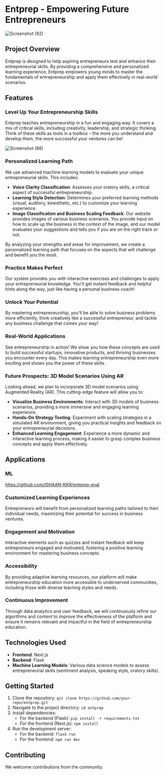 # Entprep - Empowering Future Entrepreneurs
![Screenshot (92)](https://github.com/user-attachments/assets/d2cfa702-abf4-4b6e-96de-5e7f6ed83108)

## Project Overview

Entprep is designed to help aspiring entrepreneurs test and enhance their entrepreneurial skills. By providing a comprehensive and personalized learning experience, Entprep empowers young minds to master the fundamentals of entrepreneurship and apply them effectively in real-world scenarios.

## Features

### Level Up Your Entrepreneurship Skills
Entprep teaches entrepreneurship in a fun and engaging way. It covers a mix of critical skills, including creativity, leadership, and strategic thinking. Think of these skills as tools in a toolbox – the more you understand and develop them, the more successful your ventures can be!

![Screenshot (86)](https://github.com/user-attachments/assets/44a7ac99-d889-45e2-a768-5ef8192264d0)

### Personalized Learning Path
We use advanced machine learning models to evaluate your unique entrepreneurial skills. This includes:

- **Voice Clarity Classification**: Assesses your oratory skills, a critical aspect of successful entrepreneurship.
- **Learning Style Detection**: Determines your preferred learning methods (visual, auditory, kinesthetic, etc.) to customize your learning experience.
- **Image Classification and Business Scaling Feedback**: Our website provides images of various business scenarios. You provide input on how to scale up the business in the context of the image, and our model evaluates your suggestions and tells you if you are on the right track or not.

By analyzing your strengths and areas for improvement, we create a personalized learning path that focuses on the aspects that will challenge and benefit you the most.

### Practice Makes Perfect
Our system provides you with interactive exercises and challenges to apply your entrepreneurial knowledge. You'll get instant feedback and helpful hints along the way, just like having a personal business coach!

### Unlock Your Potential
By mastering entrepreneurship, you'll be able to solve business problems more efficiently, think creatively like a successful entrepreneur, and tackle any business challenge that comes your way!

### Real-World Applications
See entrepreneurship in action! We show you how these concepts are used to build successful startups, innovative products, and thriving businesses you encounter every day. This makes learning entrepreneurship even more exciting and shows you the power of these skills.

### Future Prospects: 3D Model Scenarios Using AR
Looking ahead, we plan to incorporate 3D model scenarios using Augmented Reality (AR). This cutting-edge feature will allow you to:

- **Visualize Business Environments**: Interact with 3D models of business scenarios, providing a more immersive and engaging learning experience.
- **Hands-On Strategy Testing**: Experiment with scaling strategies in a simulated AR environment, giving you practical insights and feedback on your entrepreneurial decisions.
- **Enhanced Learning Engagement**: Experience a more dynamic and interactive learning process, making it easier to grasp complex business concepts and apply them effectively.

## Applications

### ML
https://github.com/ISHAAN-KKR/entprep-eval

### Customized Learning Experiences
Entrepreneurs will benefit from personalized learning paths tailored to their individual needs, maximizing their potential for success in business ventures.

### Engagement and Motivation
Interactive elements such as quizzes and instant feedback will keep entrepreneurs engaged and motivated, fostering a positive learning environment for mastering business concepts.

### Accessibility
By providing adaptive learning resources, our platform will make entrepreneurship education more accessible to underserved communities, including those with diverse learning styles and needs.

### Continuous Improvement
Through data analytics and user feedback, we will continuously refine our algorithms and content to improve the effectiveness of the platform and ensure it remains relevant and impactful in the field of entrepreneurship education.

## Technologies Used
- **Frontend**: Next.js
- **Backend**: Flask
- **Machine Learning Models**: Various data science models to assess entrepreneurial skills (sentiment analysis, speaking style, oratory skills).

## Getting Started

1. Clone the repository: `git clone https://github.com/your-repo/entprep.git`
2. Navigate to the project directory: `cd entprep`
3. Install dependencies:
   - For the backend (Flask): `pip install -r requirements.txt`
   - For the frontend (Next.js): `npm install`
4. Run the development server:
   - For the backend: `flask run`
   - For the frontend: `npm run dev`

## Contributing
We welcome contributions from the community.
